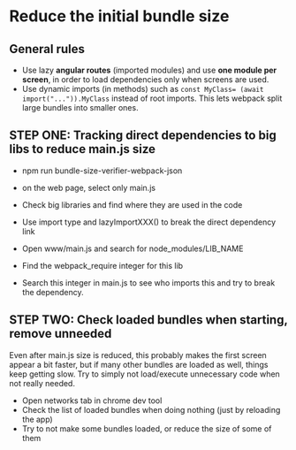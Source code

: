 # Reduce the initial bundle size

## General rules

- Use lazy **angular routes** (imported modules) and use **one module per screen**, in order to load dependencies only when screens are used.
- Use dynamic imports (in methods) such as ```const MyClass= (await import("...")).MyClass``` instead of root imports. This lets webpack split large bundles into smaller ones.
## STEP ONE: Tracking direct dependencies to big libs to reduce main.js size

- npm run bundle-size-verifier-webpack-json
- on the web page, select only main.js
- Check big libraries and find where they are used in the code
- Use import type and lazyImportXXX() to break the direct dependency link

- Open www/main.js and search for node_modules/LIB_NAME
- Find the webpack_require integer for this lib
- Search this integer in main.js to see who imports this and try to break the dependency.

## STEP TWO: Check loaded bundles when starting, remove unneeded

Even after main.js size is reduced, this probably makes the first screen appear a bit faster, but if many other bundles are loaded as well, things keep getting slow. Try to simply not load/execute unnecessary code when not really needed.

- Open networks tab in chrome dev tool
- Check the list of loaded bundles when doing nothing (just by reloading the app)
- Try to not make some bundles loaded, or reduce the size of some of them